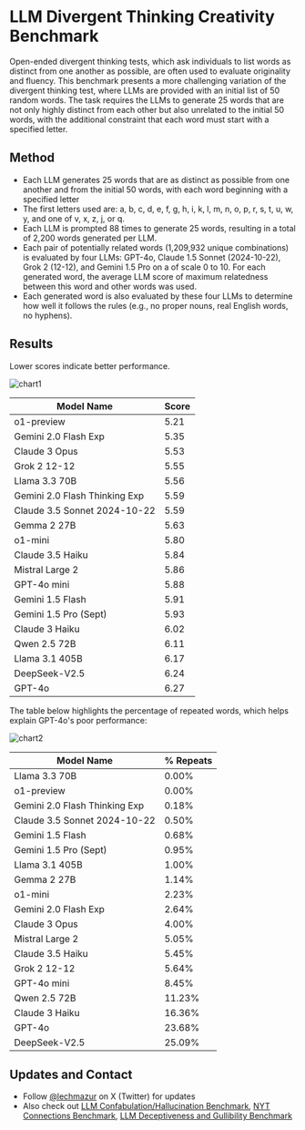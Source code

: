# LLM Divergent Thinking Creativity Benchmark

Open-ended divergent thinking tests, which ask individuals to list words as distinct from one another as possible, are often used to evaluate originality and fluency. This benchmark presents a more challenging variation of the divergent thinking test, where LLMs are provided with an initial list of 50 random words. The task requires the LLMs to generate 25 words that are not only highly distinct from each other but also unrelated to the initial 50 words, with the additional constraint that each word must start with a specified letter.

## Method

- Each LLM generates 25 words that are as distinct as possible from one another and from the initial 50 words, with each word beginning with a specified letter
- The first letters used are: a, b, c, d, e, f, g, h, i, k, l, m, n, o, p, r, s, t, u, w, y, and one of v, x, z, j, or q.
- Each LLM is prompted 88 times to generate 25 words, resulting in a total of 2,200 words generated per LLM.
- Each pair of potentially related words (1,209,932 unique combinations) is evaluated by four LLMs: GPT-4o, Claude 1.5 Sonnet (2024-10-22), Grok 2 (12-12), and Gemini 1.5 Pro on a of scale 0 to 10. For each generated word, the average LLM score of maximum relatedness between this word and other words was used.
- Each generated word is also evaluated by these four LLMs to determine how well it follows the rules (e.g., no proper nouns, real English words, no hyphens).

## Results

Lower scores indicate better performance.

![chart1](https://github.com/user-attachments/assets/415bc3e7-4f8f-4af2-a2d7-3b871ee35707)

| Model Name                               | Score   |
|------------------------------------------|---------|
| o1-preview                               | 5.21    |
| Gemini 2.0 Flash Exp                     | 5.35    |
| Claude 3 Opus                            | 5.53    |
| Grok 2 12-12                             | 5.55    |
| Llama 3.3 70B                            | 5.56    |
| Gemini 2.0 Flash Thinking Exp            | 5.59    |
| Claude 3.5 Sonnet 2024-10-22             | 5.59    |
| Gemma 2 27B                              | 5.63    |
| o1-mini                                  | 5.80    |
| Claude 3.5 Haiku                         | 5.84    |
| Mistral Large 2                          | 5.86    |
| GPT-4o mini                              | 5.88    |
| Gemini 1.5 Flash                         | 5.91    |
| Gemini 1.5 Pro (Sept)                    | 5.93    |
| Claude 3 Haiku                           | 6.02    |
| Qwen 2.5 72B                             | 6.11    |
| Llama 3.1 405B                           | 6.17    |
| DeepSeek-V2.5                            | 6.24    |
| GPT-4o                                   | 6.27    |

The table below highlights the percentage of repeated words, which helps explain GPT-4o's poor performance:

![chart2](https://github.com/user-attachments/assets/f464cc82-8333-4cad-8017-eb314acedf00)


| Model Name                               | % Repeats |
|------------------------------------------|-----------|
| Llama 3.3 70B                            | 0.00%     |
| o1-preview                               | 0.00%     |
| Gemini 2.0 Flash Thinking Exp            | 0.18%     |
| Claude 3.5 Sonnet 2024-10-22             | 0.50%     |
| Gemini 1.5 Flash                         | 0.68%     |
| Gemini 1.5 Pro (Sept)                    | 0.95%     |
| Llama 3.1 405B                           | 1.00%     |
| Gemma 2 27B                              | 1.14%     |
| o1-mini                                  | 2.23%     |
| Gemini 2.0 Flash Exp                     | 2.64%     |
| Claude 3 Opus                            | 4.00%     |
| Mistral Large 2                          | 5.05%     |
| Claude 3.5 Haiku                         | 5.45%     |
| Grok 2 12-12                             | 5.64%     |
| GPT-4o mini                              | 8.45%     |
| Qwen 2.5 72B                             | 11.23%    |
| Claude 3 Haiku                           | 16.36%    |
| GPT-4o                                   | 23.68%    |
| DeepSeek-V2.5                            | 25.09%    |

## Updates and Contact

- Follow [@lechmazur](https://x.com/LechMazur) on X (Twitter) for updates
- Also check out [LLM Confabulation/Hallucination Benchmark](https://github.com/lechmazur/confabulations/), [NYT Connections Benchmark](https://github.com/lechmazur/nyt-connections/), [LLM Deceptiveness and Gullibility Benchmark](https://github.com/lechmazur/deception/)

